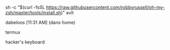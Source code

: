sh -c "$(curl -fsSL https://raw.githubusercontent.com/robbyrussell/oh-my-zsh/master/tools/install.sh)"
avit

dabeloos [11:31 AM]
(dans home)



termux


hacker's keyboard

